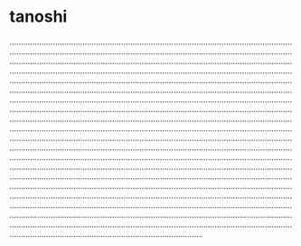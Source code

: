 # tanoshi

.....................................................................................................................................................................................................................................................................................................................................................................................................................................................................................................................................................................................................................................................................................................................................................................................................................................................................................................................................................................................................................................................................................................................................................................................................................................................................................................................................................................................................................................................................................................................................................................................................................................................................................................................................................................................................................................................................................................................................................................................................................................................................................................................................................................................................................................................................................................................................................................................................................................................................................................................................................................................................................................................................
